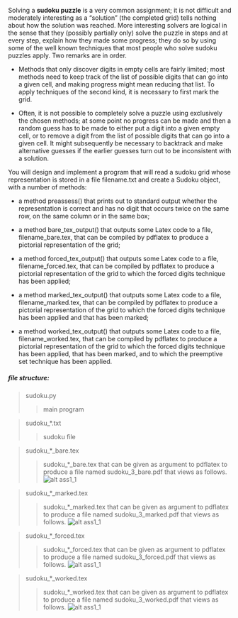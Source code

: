 Solving a **sudoku puzzle** is a very common assignment; it is not difficult and moderately interesting as a “solution” (the completed grid) tells nothing about how the solution was reached. More interesting solvers are logical in the sense that they (possibly partially only) solve the puzzle in steps and at every step, explain how they made some progress; they do so by using some of the well known techniques that most people who solve sudoku puzzles apply. Two remarks are in order.


* Methods that only discover digits in empty cells are fairly limited; most methods need to keep track of the list of possible digits that can go into a given cell, and making progress might mean reducing that list. To apply techniques of the second kind, it is necessary to first mark the grid.

* Often, it is not possible to completely solve a puzzle using exclusively the chosen methods; at some point no progress can be made and then a random guess has to be made to either put a digit into a given empty cell, or to remove a digit from the list of possible digits that can go into a given cell. It might subsequently be necessary to backtrack and make alternative guesses if the earlier guesses turn out to be inconsistent with a solution.

You will design and implement a program that will read a sudoku grid whose representation is stored in a file filename.txt and create a Sudoku object, with a number of methods:

* a method preassess() that prints out to standard output whether the representation is correct and has no digit that occurs twice on the same row, on the same column or in the same box;

* a method bare_tex_output() that outputs some Latex code to a file, filename_bare.tex, that can be compiled by pdflatex to produce a pictorial representation of the grid;

* a method forced_tex_output() that outputs some Latex code to a file, filename_forced.tex, that can be compiled by pdflatex to produce a pictorial representation of the grid to which the forced digits technique has been applied;

* a method marked_tex_output() that outputs some Latex code to a file, filename_marked.tex, that can be compiled by pdflatex to produce a pictorial representation of the grid to which the forced digits technique has been applied and that has been marked;

* a method worked_tex_output() that outputs some Latex code to a file, filename_worked.tex, that can be compiled by pdflatex to produce a pictorial representation of the grid to which the forced digits technique has been applied, that has been marked, and to which the preemptive set technique has been applied.

##### file structure:

>sudoku.py
>>  main program

>sudoku_\*.txt
>>  sudoku file

>sudoku_\*_bare.tex
>>  sudoku_\*_bare.tex that can be given as argument to pdflatex to produce a file named sudoku_3_bare.pdf that views as follows.
![alt ass1_1](https://github.com/mokomokoo/COMP9021-Principles-of-Programming-quizzes-and-assignments/blob/master/assignments/Assignment_2/bare.png)

>sudoku_\*_marked.tex
>>   sudoku_\*_marked.tex that can be given as argument to pdflatex to produce a file named sudoku_3_marked.pdf that views as follows.
![alt ass1_1](https://github.com/mokomokoo/COMP9021-Principles-of-Programming-quizzes-and-assignments/blob/master/assignments/Assignment_2/marked.png)

>sudoku_\*_forced.tex
>>  sudoku_\*_forced.tex that can be given as argument to pdflatex to produce a file named sudoku_3_forced.pdf that views as follows.
![alt ass1_1](https://github.com/mokomokoo/COMP9021-Principles-of-Programming-quizzes-and-assignments/blob/master/assignments/Assignment_2/forced.png)

>sudoku_\*_worked.tex
>>   sudoku_\*_worked.tex that can be given as argument to pdflatex to produce a file named sudoku_3_worked.pdf that views as follows.
![alt ass1_1](https://github.com/mokomokoo/COMP9021-Principles-of-Programming-quizzes-and-assignments/blob/master/assignments/Assignment_2/worked.png)
